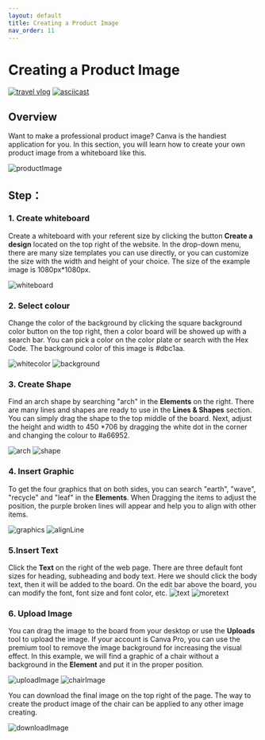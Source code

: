 ```yaml
---
layout: default
title: Creating a Product Image
nav_order: 11
---
```


# Creating a Product Image


[![travel vlog](https://i.ytimg.com/vi/qTfHSDNnF1k/maxresdefault.jpg)](https://youtu.be/-bz3vT4lODY)
[![asciicast](https://asciinema.org/a/113463.png)](https://asciinema.org/a/113463)


## Overview

Want to make a professional product image? Canva is the handiest application for you. In this section, you will learn how to create your own product image from a whiteboard like this.

![productImage](https://github.com/yoyochen68/Ryan-Yoyo/blob/gh-pages/assets/images/productImage.png?raw=true)

  

## Step：

### 1. Create whiteboard

Create a whiteboard with your referent size by clicking the button **Create a design** located on the top right of the website. In the drop-down menu, there are many size templates you can use directly, or you can customize the size with the width and height of your choice. The size of the example image is 1080px*1080px.

![whiteboard](https://github.com/yoyochen68/Ryan-Yoyo/blob/gh-pages/assets/images/whiteboard.png?raw=true)


### 2. Select colour

Change the color of the background by clicking the square background color button on the top right, then a color board will be showed up with a search bar. You can pick a color on the color plate or search with the Hex Code. The background color of this image is #dbc1aa.


![whitecolor](https://github.com/yoyochen68/Ryan-Yoyo/blob/gh-pages/assets/images/whiteColor.png?raw=true)
![background](https://github.com/yoyochen68/Ryan-Yoyo/blob/gh-pages/assets/images/background.png?raw=true)


### 3. Create Shape

Find an arch shape by searching "arch" in the **Elements** on the right. There are many lines and shapes are ready to use in the **Lines & Shapes** section. You can simply drag the shape to the top middle of the board. Next, adjust the height and width to 450 *706 by dragging the white dot in the corner and changing the colour to #a66952.

![arch](https://github.com/yoyochen68/Ryan-Yoyo/blob/gh-pages/assets/images/arch.png?raw=true)
![shape](https://github.com/yoyochen68/Ryan-Yoyo/blob/gh-pages/assets/images/shape.png?raw=true)

### 4. Insert Graphic

To get the four graphics that on both sides, you can search "earth", "wave", "recycle" and "leaf" in the **Elements**. When Dragging the items to adjust the position, the purple broken lines will appear and help you to align with other items.

![graphics](https://github.com/yoyochen68/Ryan-Yoyo/blob/gh-pages/assets/images/graphics.png?raw=true)
![alignLine](https://github.com/yoyochen68/Ryan-Yoyo/blob/gh-pages/assets/images/alignLine.png?raw=true)


### 5.Insert Text

Click the **Text** on the right of the web page. There are three default font sizes for heading, subheading and body text. Here we should click the body text, then it will be added to the board. On the edit bar above the board, you can modify the font, font size and font color, etc.
![text](https://github.com/yoyochen68/Ryan-Yoyo/blob/gh-pages/assets/images/text.png?raw=true)
![moretext](https://github.com/yoyochen68/Ryan-Yoyo/blob/gh-pages/assets/images/moretext.png?raw=true)
  

### 6. Upload Image

You can drag the image to the board from your desktop or use the **Uploads** tool to upload the image. If your account is Canva Pro, you can use the premium tool to remove the image background for increasing the visual effect. In this example, we will find a graphic of a chair without a background in the **Element** and put it in the proper position.

![uploadImage](https://github.com/yoyochen68/Ryan-Yoyo/blob/gh-pages/assets/images/uploadImage.png?raw=true)
![chairImage](https://github.com/yoyochen68/Ryan-Yoyo/blob/gh-pages/assets/images/chairImage.png?raw=true)

You can download the final image on the top right of the page.
The way to create the product image of the chair can be applied to any other image creating.

![downloadImage](https://github.com/yoyochen68/Ryan-Yoyo/blob/gh-pages/assets/images/download.png?raw=true)

